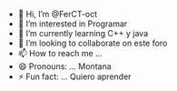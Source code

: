 - 👋 Hi, I’m @FerCT-oct
- 👀 I’m interested in Programar 
- 🌱 I’m currently learning C++ y java
- 💞️ I’m looking to collaborate on este foro
- 📫 How to reach me ... 
- 😄 Pronouns: ... Montana
- ⚡ Fun fact: ... Quiero aprender

<!---
FerCT-oct/FerCT-oct is a ✨ special ✨ repository because its `README.md` (this file) appears on your GitHub profile.
You can click the Preview link to take a look at your changes.
--->
